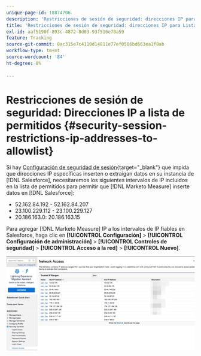 ```yaml
---
unique-page-id: 18874706
description: 'Restricciones de sesión de seguridad: direcciones IP para Lista de permitidos, Marketo Measure, documentación del producto'
title: 'Restricciones de sesión de seguridad: direcciones IP para Lista de permitidos'
exl-id: aaf5190f-893c-4872-8d03-93f516e70a59
feature: Tracking
source-git-commit: 8ac315e7c4110d14811e77ef0586bd663ea1f8ab
workflow-type: tm+mt
source-wordcount: '84'
ht-degree: 8%

---
```


# Restricciones de sesión de seguridad: Direcciones IP a lista de permitidos {#security-session-restrictions-ip-addresses-to-allowlist}

Si hay [Configuración de seguridad de sesión](https://help.salesforce.com/articleView?id=admin_sessions.htm&amp;type=0){target="_blank"} que impida que direcciones IP específicas inserten o extraigan datos en su instancia de [!DNL Salesforce], necesitaremos los siguientes intervalos de IP incluidos en la lista de permitidos para permitir que [!DNL Marketo Measure] inserte datos en [!DNL Salesforce]:

* 52.162.84.192 - 52.162.84.207
* 23.100.229.112 - 23.100.229.127
* 20.186.163.0: 20.186.163.15

Para agregar [!DNL Marketo Measure] IP a los intervalos de IP fiables en Salesforce, haga clic en **[!UICONTROL Configuración]** > **[!UICONTROL Configuración de administración]** > **[!UICONTROL Controles de seguridad]** > **[!UICONTROL Acceso a la red]** > **[!UICONTROL Nuevo]**.

![](assets/1.png)
